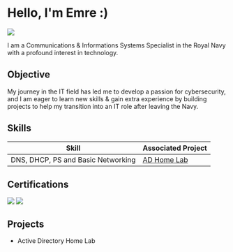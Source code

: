 # Hello, I'm Emre :)
<a href="https://www.linkedin.com/in/emre-cankaya-6b697a304/"><img src="https://img.shields.io/badge/-LinkedIn-0072b1?&style=for-the-badge&logo=linkedin&logoColor=white" /></a>



I am a Communications & Informations Systems Specialist in the Royal Navy with a profound interest in technology.

## Objective


My journey in the IT field has led me to develop a passion for cybersecurity, and I am eager to learn new skills & gain extra experience by building projects to help my transition into an IT role after leaving the Navy.


## Skills


| Skill                                         | Associated Project         |
|-----------------------------------------------|----------------------------|
| DNS, DHCP, PS and Basic Networking          | <a href="https://google.com">AD Home Lab</a>|


## Certifications

<div>
<img src="https://img.shields.io/badge/-Azure%20Fundamentals-0078D4?style=for-the-badge&logo=Microsoft-Azure&logoColor=white" />
<img src="https://img.shields.io/badge/Level%203%20NVQ-ICT%20(Digital%20Communications)-blueviolet?style=for-the-badge" />
</div>

## Projects
- Active Directory Home Lab
